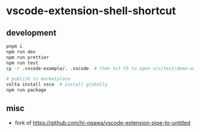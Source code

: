 # vscode-extension-shell-shortcut

## development

```sh
pnpm i
npm run dev
npm run prettier
npm run test
cp -r .vscode-example/. .vscode  # then hit F5 to open src/test/demo-workspace

# publish to marketplace
volta install vsce  # install globally
npm run package
```

## misc

- fork of https://github.com/hi-ogawa/vscode-extension-pipe-to-untitled
